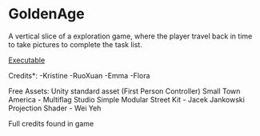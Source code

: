 # GoldenAge

A vertical slice of a exploration game, where the player travel back in time to take pictures to complete the task list. 

[Executable](https://drive.google.com/drive/folders/1V60mOHfkJ1S_LBYfhhLQt7YsWGJ72y1E?usp=sharing)

Credits*:
-Kristine 
-RuoXuan
-Emma
-Flora

Free Assets:
Unity standard asset (First Person Controller) 
Small Town America - Multiflag Studio
Simple Modular Street Kit - Jacek Jankowski
Projection Shader - Wei Yeh

Full credits found in game
